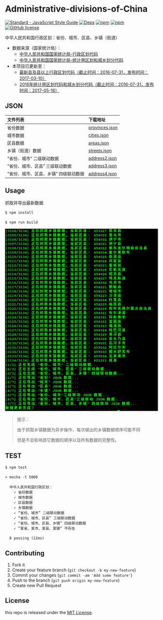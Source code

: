 # Administrative-divisions-of-China

[![Standard - JavaScript Style Guide](https://img.shields.io/badge/code%20style-standard-brightgreen.svg)](http://standardjs.com/)
[![Deps](https://david-dm.org/modood/Administrative-divisions-of-China.svg)](https://david-dm.org/modood/Administrative-divisions-of-China)
[![npm](https://img.shields.io/npm/v/china-division.svg)](https://www.npmjs.com/package/china-division)
[![npm](https://img.shields.io/npm/dt/china-division.svg)](https://www.npmjs.com/package/china-division)
[![GitHub license](https://img.shields.io/badge/license-MIT-blue.svg)](https://raw.githubusercontent.com/modood/Administrative-divisions-of-China/master/LICENSE)

中华人民共和国行政区划：省份、城市、区县、乡镇（街道）

*   数据来源（国家统计局）：
    * [中华人民共和国国家统计局-行政区划代码](http://www.stats.gov.cn/tjsj/tjbz/xzqhdm/)
    * [中华人民共和国国家统计局-统计用区划和城乡划分代码](http://www.stats.gov.cn/tjsj/tjbz/tjyqhdmhcxhfdm/)
*   本项目已更新至：
    * [最新县及县以上行政区划代码（截止时间：2016-07-31，发布时间：2017-03-10）](http://www.stats.gov.cn/tjsj/tjbz/xzqhdm/201703/t20170310_1471429.html)
    * [2016年统计用区划代码和城乡划分代码（截止时间：2016-07-31，发布时间：2017-05-16）](http://www.stats.gov.cn/tjsj/tjbz/tjyqhdmhcxhfdm/2016/index.html)

## JSON

| 文件列表                                     | 下载地址       |
|:---------------------------------------------|:---------------|
| 省份数据                                     | [provinces.json](https://github.com/modood/Administrative-divisions-of-China/blob/master/dist/provinces.json) |
| 城市数据                                     | [cities.json](https://github.com/modood/Administrative-divisions-of-China/blob/master/dist/cities.json) |
| 区县数据                                     | [areas.json](https://github.com/modood/Administrative-divisions-of-China/blob/master/dist/areas.json) |
| 乡镇（街道）数据                             | [streets.json](https://github.com/modood/Administrative-divisions-of-China/blob/master/dist/streets.json) |
| “省份、城市” 二级联动数据                    | [address2.json](https://github.com/modood/Administrative-divisions-of-China/blob/master/dist/address2.json) |
| “省份、城市、区县” 三级联动数据              | [address3.json](https://github.com/modood/Administrative-divisions-of-China/blob/master/dist/address3.json) |
| “省份、城市、区县、乡镇” 四级联动数据        | [address4.json](https://github.com/modood/Administrative-divisions-of-China/blob/master/dist/address4.json) |

## Usage

抓取并导出最新数据

```
$ npm install

$ npm run build
```

![preview](preview.png)

>  提示：
>
>  由于抓取乡镇数据为异步操作，每次输出的乡镇数据顺序可能不同
>
>  但是不会影响其它数据的顺序以及所有数据的完整性。

## TEST

```
$ npm test

> mocha -t 5000

  中华人民共和国行政区划：
    ✓ 省份数据
    ✓ 城市数据
    ✓ 区县数据
    ✓ 乡镇数据
    ✓ “省份、城市” 二级联动数据
    ✓ “省份、城市、区县” 三级联动数据
    ✓ “省份、城市、区县、乡镇” 四级联动数据
    ✓ “某省、某市、某县、某镇” 不存在

  8 passing (12ms)
```

## Contributing

1. Fork it
2. Create your feature branch (`git checkout -b my-new-feature`)
3. Commit your changes (`git commit -am 'Add some feature'`)
4. Push to the branch (`git push origin my-new-feature`)
5. Create new Pull Request

## License

this repo is released under the [MIT License](http://www.opensource.org/licenses/MIT).

